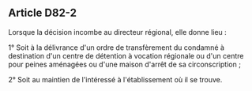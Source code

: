 Article D82-2
----
Lorsque la décision incombe au directeur régional, elle donne lieu :

1° Soit à la délivrance d'un ordre de transfèrement du condamné à destination
d'un centre de détention à vocation régionale ou d'un centre pour peines
aménagées ou d'une maison d'arrêt de sa circonscription ;

2° Soit au maintien de l'intéressé à l'établissement où il se trouve.
